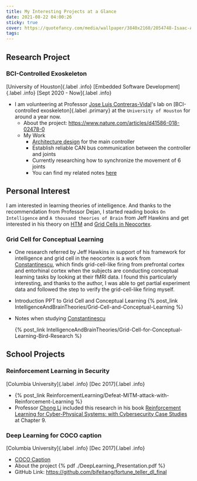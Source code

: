 ```yaml
---
title: My Interesting Projects at a Glance
date: 2021-08-22 04:00:26
sticky: true
cover: https://quotefancy.com/media/wallpaper/3840x2160/2054748-Isaac-Asimov-Quote-There-is-as-yet-insufficient-data-for-a.jpg
tags:
---
```

## Research Project
### BCI-Controlled Exoskeleton 

[University of Houston]{.label .info} [Embedded Software Development]{.label .info} [Sept 2020 - Now]{.label .info}

- I am volunteering at Professor [Jose Luis Contreras-Vidal](https://www.ee.uh.edu/faculty/contreras-vidal)'s lab on [BCI-controlled exoskeleton]{.label .primary} at the `University of Houston` for around a year now.  
  - About the project: https://www.nature.com/articles/d41586-018-02478-0
  - My Work
    - [Architecture design](https://bifeitang.github.io/2020/10/25/ExoSkeleton/FreeRTOS/) for the main controller
    - Establish reliable CAN bus communication between the controller and joints
    - Currently researching how to synchronize the movement of 6 joints
    - You can find my related notes [here](https://bifeitang.github.io/categories/ExoSkeleton/) 

## Personal Interest 

I am interested in learning theories of intelligence. And thanks to the recommendation from Professor Dejan, I started reading books `On Intelligence` and `A thousand theories of Brain` from Jeff Hawkins and get interested in his theory on [HTM](https://numenta.com/htm-implementations/) and [Grid Cells in Neocortex](https://www.frontiersin.org/articles/10.3389/fncir.2018.00121/full). 

### Grid Cell for Conceptual Learning

- One research referred by Jeff Hawkins in support of his framework for intelligence and grid cell in the neocortex is a work from [Constantinescu](https://www.science.org/doi/10.1126/science.aaf0941), which finds grid-cell-like firing from prefrontal cortex and entorhinal cortex when the subjects are conducting conceptual learning tasks by looking at their fMRI data. I found this particularly interesting, and thanks to the author, I was able to get partial experiment data and followed the step to verify the grid-cell-like firing myself. 

- Introduction PPT to Grid Cell and Conceptual Learning
  {% post_link IntelligenceAndBrainTheories/Grid-Cell-and-Conceptual-Learning %}

- Notes when studying [Constantinescu](https://www.science.org/doi/10.1126/science.aaf0941)

  {% post_link IntelligenceAndBrainTheories/Grid-Cell-for-Conceptual-Learning-Bird-Research %}

## School Projects

### Reinforcement Learning in Security

[Columbia University]{.label .info} [Dec 2017]{.label .info}

- {% post_link ReinforcementLearning/Defeat-MITM-attack-with-Reinforcement-Learning %}
- Professor [Chong Li](https://www.ee.columbia.edu/content/chong-li) included this research in his book [Reinforcement Learning for Cyber-Physical Systems: with Cybersecurity Case Studies](https://www.amazon.com/Reinforcement-Learning-Cyber-Physical-Systems-Cybersecurity-ebook/dp/B07NYBDJ7K/ref=sr_1_1?dchild=1&keywords=Reinforcement+Learning+for+Cyber-Physical+Systems%3A+With+Cybersecurity+Case+Studies&qid=1632356871&s=books&sr=1-1) at Chapter 9. 

### Deep Learning for COCO caption

[Columbia University]{.label .info} [Dec 2017]{.label .info}

- [COCO Caption](https://cocodataset.org/#home)
- About the project
  {% pdf ./DeepLearning_Presentation.pdf %}
- GitHub Link: https://github.com/bifeitang/fortune_teller_dl_final



